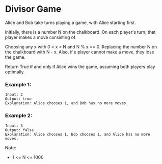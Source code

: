 # Divisor Game

Alice and Bob take turns playing a game, with Alice starting first.

Initially, there is a number N on the chalkboard. On each player's turn, that player makes a move consisting of:

Choosing any x with 0 < x < N and N % x == 0.
Replacing the number N on the chalkboard with N - x.
Also, if a player cannot make a move, they lose the game.

Return True if and only if Alice wins the game, assuming both players play optimally.

### Example 1:

```
Input: 2
Output: true
Explanation: Alice chooses 1, and Bob has no more moves.
```

### Example 2:

```
Input: 3
Output: false
Explanation: Alice chooses 1, Bob chooses 1, and Alice has no more moves.
```

Note:

- 1 <= N <= 1000
